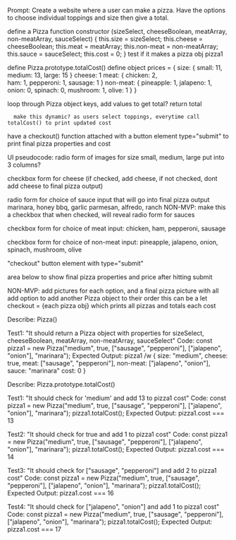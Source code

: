 <!-- pseusdo code -->
Prompt: Create a website where a user can make a pizza. Have the options to choose individual toppings and size then give a total. 

define a Pizza function constructor (sizeSelect, cheeseBoolean, meatArray, non-meatArray, sauceSelect)
{
  this.size = sizeSelect;
  this.cheese = cheeseBoolean;
  this.meat = meatArray;
  this.non-meat = non-meatArray;
  this.sauce = sauceSelect;
  this.cost = 0;
}
  test if it makes a pizza obj pizza1

define Pizza.prototype.totalCost()
  define object prices = {
    size: {
      small: 11,
      medium: 13,
      large: 15
    }
    cheese: 1
    meat: {
      chicken: 2,  
      ham: 1,
      pepperoni: 1,
      sausage: 1
    }
    non-meat: {
      pineapple: 1,
      jalapeno: 1,
      onion: 0,
      spinach: 0,
      mushroom: 1,
      olive: 1
    }
  }

  loop through Pizza object keys, add values to get total?
  return total




      make this dynamic? as users select toppings, everytime call totalCost() to print updated cost

have a checkout() function attached with a button element type="submit" to print final pizza properties and cost

UI pseudocode:
radio form of images for size small, medium, large 
  put into 3 columns?

checkbox form for cheese (if checked, add cheese, if not checked, dont add cheese to final pizza output)

radio form for choice of sauce input that will go into final pizza output
  marinara, honey bbq, garlic parmesan, alfredo, ranch
    NON-MVP: make this a checkbox that when checked, will reveal radio form for sauces

checkbox form for choice of meat input: chicken, ham, pepperoni, sausage

checkbox form for choice of non-meat input: pineapple, jalapeno, onion, spinach, mushroom, olive

"checkout" button element with type="submit"

area below to show final pizza properties and price after hitting submit



NON-MVP: add pictures for each option, and a final pizza picture with all
add option to add another Pizza object to their order
  this can be a let checkout = {each pizza obj} which prints all pizzas and totals each cost





<!-- TDD -->

Describe: Pizza()

Test1: "It should return a Pizza object with properties for sizeSelect, cheeseBoolean, meatArray, non-meatArray, sauceSelect"
Code: 
const pizza1 = new Pizza("medium", true, ["sausage", "pepperoni"], ["jalapeno", "onion"], "marinara");
Expected Output: 
pizza1 /w {
  size: "medium",
  cheese: true,
  meat: ["sausage", "pepperoni"],
  non-meat: ["jalapeno", "onion"],
  sauce: "marinara"
  cost: 0
}

  
Describe: Pizza.prototype.totalCost()

Test1: "It should check for 'medium' and add 13 to pizza1 cost"
Code: 
const pizza1 = new Pizza("medium", true, ["sausage", "pepperoni"], ["jalapeno", "onion"], "marinara");
pizza1.totalCost();
Expected Output:
pizza1.cost === 13

Test2: "It should check for true and add 1 to pizza1 cost"
Code: 
const pizza1 = new Pizza("medium", true, ["sausage", "pepperoni"], ["jalapeno", "onion"], "marinara");
pizza1.totalCost();
Expected Output:
pizza1.cost === 14

Test3: "It should check for ["sausage", "pepperoni"] and add 2 to pizza1 cost"
Code: 
const pizza1 = new Pizza("medium", true, ["sausage", "pepperoni"], ["jalapeno", "onion"], "marinara");
pizza1.totalCost();
Expected Output:
pizza1.cost === 16

Test4: "It should check for ["jalapeno", "onion"] and add 1 to pizza1 cost"
Code: 
const pizza1 = new Pizza("medium", true, ["sausage", "pepperoni"], ["jalapeno", "onion"], "marinara");
pizza1.totalCost();
Expected Output:
pizza1.cost === 17